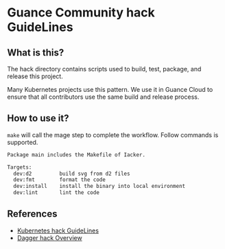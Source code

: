 # Guance Community hack GuideLines

## What is this?

The hack directory contains scripts used to build, test, package, and release this project.

Many Kubernetes projects use this pattern. We use it in Guance Cloud to ensure that all contributors use the same build and release process.

## How to use it?

`make` will call the mage step to complete the workflow. Follow commands is supported.

```bash
Package main includes the Makefile of Iacker.

Targets:
  dev:d2         build svg from d2 files
  dev:fmt        format the code
  dev:install    install the binary into local environment
  dev:lint       lint the code
```

## References

* [Kubernetes hack GuideLines](https://github.com/kubernetes/kubernetes/tree/v1.26.1/hack)
* [Dagger hack Overview](https://github.com/dagger/dagger/tree/main/hack)
